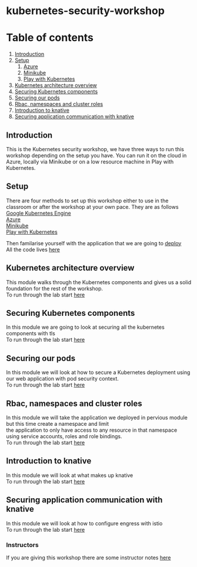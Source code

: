 # kubernetes-security-workshop

# Table of contents
1. [Introduction](#introduction)
2. [Setup](#setup)
    1. [Azure](setup/azure.md)
    2. [Minikube](setup/minikube.md)
    3. [Play with Kubernetes](setup/play-with-k8s.md)
3. [Kubernetes architecture overview ](#overview)
4. [Securing Kubernetes components ](#components)
5. [Securing our pods](#pods)
6. [Rbac, namespaces and cluster roles](#roles)
7. [Introduction to knative](#knative)
8. [Securing application communication with knative](#secknative)

## Introduction <a name="introduction"></a>
This is the Kubernetes security workshop, we have three ways to run this workshop depending on the setup you have. You can run it on the cloud in Azure, locally via Minikube or on a low resource machine in Play with Kubernetes. 

## Setup <a name="setup"></a>
There are four methods to set up this workshop either to use in the classroom or after the workshop at your own pace. They are as follows  
[Google Kubernetes Engine](setup/gke.md)  
[Azure](setup/azure.md)  
[Minikube](setup/minikube.md)  
[Play with Kubernetes](setup/play-with-k8s.md)

Then familarise yourself with the application that we are going to [deploy](code/webapp/Dockerfile)  
All the code lives [here](https://github.com/scotty-c/kubernetes-security-workshop/tree/master/code/webapp)

## Kubernetes architecture overview <a name="overview"></a>
This module walks through the Kubernetes components and gives us a solid foundation for the rest of the workshop.    
To run through the lab start [here](kubernetes-architecture/architecture.md)

## Securing Kubernetes components <a name="components"></a>
In this module we are going to look at securing all the kubernetes components with tls  
To run through the lab start [here](securing-kubernetes-components/securing.md)

## Securing our pods <a name="pods"></a>
In this module we will look at how to secure a Kubernetes deployment using our web application with pod security context.  
To run through the lab start [here](securing-our-pods/securing.md)

## Rbac, namespaces and cluster roles <a name="roles"></a>
In this module we will take the application we deployed in pervious module but this time create a namespace and limit  
the application to only have access to any resource in that namespace using service accounts, roles and role bindings.  
To run through the lab start [here](rbac-namespaces-cluterroles/namespaces.md)

## Introduction to knative <a name="knative"></a>
In this module we will look at what makes up knative   
To run through the lab start [here](introduction-into-knative/intro.md)

## Securing application communication with knative <a name="secknative"></a>
In this module we will look at how to configure engress with istio  
To run through the lab start [here](securing-application-communication-with-knative/intro.md)

### Instructors
If you are giving this workshop there are some instructor notes [here](instructor-notes/notes.md)





